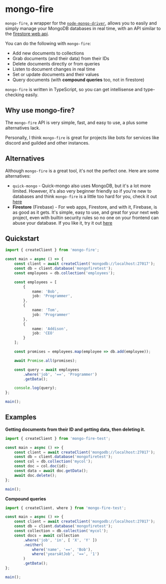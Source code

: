 # mongo-fire

`mongo-fire`, a wrapper for the [`node-mongo-driver`](https://www.npmjs.com/package/mongodb), allows you to easily and simply manage your MongoDB databases in real time, with an API similar to the [firestore web api](https://firebase.google.com/docs/firestore).

You can do the following with `mongo-fire`:

- Add new documents to collections
- Grab documents (and their data) from their IDs
- Delete documents directly or from queries
- Listen to document changes in real time
- Set or update documents and their values
- Query documents (with **compound queries** too, not in firestore)

`mongo-fire` is written in TypeScript, so you can get intellisense and type-checking easily.

## Why use mongo-fire?

The `mongo-fire` API is very simple, fast, and easy to use, a plus some alternatives lack.

Personally, I think `mongo-fire` is great for projects like bots for services like discord and guilded and other instances.

## Alternatives

Although `mongo-fire` is a great tool, it's not the perfect one. Here are some alternatives:

- `quick-mongo` - Quick-mongo also uses MongoDB, but it's a lot more limited. However, it's also very beginner friendly so if you're new to databases and think `mongo-fire` is a little too hard for you, check it out [here](https://quickmongo.js.org/)
- **Firestore** (Firebase) - For web apps, Firestore, and with it, Firebase, is as good as it gets. It's simple, easy to use, and great for your next web project, even with builtin security rules so no one on your frontend can abuse your database. If you like it, try it out [here](https://firebase.google.com)

## Quickstart

```ts
import { createClient } from 'mongo-fire';

const main = async () => {
    const client = await createClient('mongodb://localhost:27017');
    const db = client.database('mongofiretest');
    const employees = db.collection('employees');

    const employees = [
        {
            name: 'Bob',
            job: 'Programmer',
        },
        {
            name: 'Tom',
            job: 'Programmer'
        },
        {
            name: 'Addison',
            job: 'CEO'
        }
    ];

    const promises = employees.map(employee => db.add(employee));

    await Promise.all(promises);

    const query = await employees
        .where('job', '==', 'Programmer')
        .getData();

    console.log(query);
};

main();
```

## Examples

**Getting documents from their ID and getting data, then deleting it.**

```ts
import { createClient } from 'mongo-fire-test';

const main = async () => {
    const client = await createClient('mongodb://localhost:27017');
    const db = client.database('mongofiretest');
    const col = db.collection('mycol');
    const doc = col.doc(id);
    const data = await doc.getData();
    await doc.delete();
};

main();
```

**Compound queries**

```ts
import { createClient, where } from 'mongo-fire-test';

const main = async () => {
    const client = await createClient('mongodb://localhost:27017');
    const db = client.database('mongofiretest');
    const collection = db.collection('mycol');
    const docs = await collection
        .where('job', 'in', [ 'X', 'Y' ])
        .neither(
            where('name', '==', 'Bob'),
            where('yearsAtJob', '==', '1')
        )
        .getData();
};

main();
```